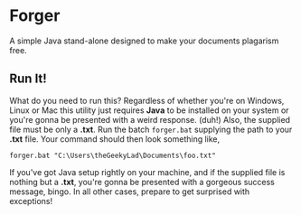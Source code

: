 # Forger
A simple Java stand-alone designed to make your documents plagarism free.

## Run It!
What do you need to run this? Regardless of whether you're on Windows, Linux or Mac this utility just requires **Java** to be installed on your system or you're gonna be presented with a weird response. (duh!) Also, the supplied file must be only a **.txt**. Run the batch `forger.bat` supplying the path to your **.txt** file. Your command should then look something like,
```
forger.bat "C:\Users\theGeekyLad\Documents\foo.txt"
```
If you've got Java setup rightly on your machine, and if the supplied file is nothing but a **.txt**, you're gonna be presented with a gorgeous success message, bingo. In all other cases, prepare to get surprised with exceptions!
